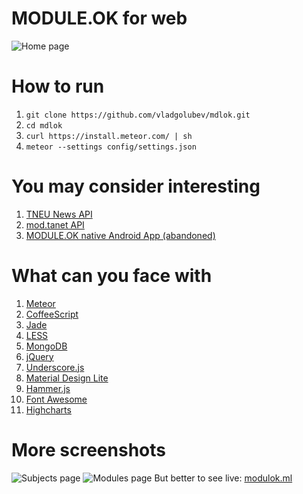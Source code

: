 # MODULE.OK for web
![Home page](http://i.imgur.com/944QaxN.png)

# How to run
1. `git clone https://github.com/vladgolubev/mdlok.git`
2. `cd mdlok`
3. `curl https://install.meteor.com/ | sh`
4. `meteor --settings config/settings.json`

# You may consider interesting
1. [TNEU News API](https://github.com/vladgolubev/moduleok-api)
2. [mod.tanet API](https://github.com/vladgolubev/mod.tanet-api)
3. [MODULE.OK native Android App (abandoned)](https://github.com/vladgolubev/MODULE.OK)

# What can you face with
1. [Meteor](https://www.meteor.com/)
2. [CoffeeScript](http://coffeescript.org/)
3. [Jade](http://jade-lang.com/)
4. [LESS](http://lesscss.org/)
5. [MongoDB](https://www.mongodb.org/)
6. [jQuery](http://jquery.com/)
7. [Underscore.js](http://underscorejs.org/)
8. [Material Design Lite](http://www.getmdl.io/)
9. [Hammer.js](http://hammerjs.github.io/)
10. [Font Awesome](https://fortawesome.github.io/Font-Awesome/)
11. [Highcharts](http://www.highcharts.com/)

# More screenshots
![Subjects page](http://i.imgur.com/VLj0KLV.png)
![Modules page](http://i.imgur.com/1Lz3cJs.png)
But better to see live: [modulok.ml](http://modulok.ml)
